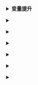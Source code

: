 
<b><details><summary>变量提升</summary></b>

```js
// 变量提升

// js代码执行的过程
/*
 * 1 变量提升
 * 2 代码从上到下依次执行
 * */

// var关键字和 function关键字声明的变量会进行变量提升
// 变量提升发生的环境：发生在代码所处的当前作用域。

/*
 * 变量提升
 * １var关键字进行的变量提升
 *  会把变量提前声明，但是不会提前赋值 。
 *  2 function 关键字对变量进行变量提升
 *  既会把变量提前声明，又会把变量提前赋值，也就是把整个函数体提升到代码的顶部
 *
 *  3 有一些代码是不会执行的但是仍旧会发生变量提升,规则适用于1,2
 *   3.1  return 之后的代码依旧会发生变量提升，规则适用于1，2
 *   3.2 代码报错之后的代码依旧会发生变量提升，规则适用于1，2
 *   3.3 break之后的代码依旧会发生变量提升，规则适用于1,2
 *
 *
 *  4 有一些代码是不会执行但是仍旧会发生变量提升，但是规则要发生变化
 *   4.1 if判断语句  if判断语句中var关键字以及function关键字声明的变量只会发生提前声明，不会发生提前赋值,也就是不会吧函数体整体提升到当前作用域顶部。规则跟1,2 不适用
 *   4.2 switch case  规则跟1,2 不适用
 *   4.3 do while     规则跟1,2不适用
 *   4.4 try catch catch中声明的变量只会发生提前声明，不会发生提前赋值。
 *
 *   Ps:在条件判断语句和try catch中的声明的变量不管是否能够执行，都只会发生提前
 *   声明，不会发生提前赋值。详情请见：
 * */
```

// 如果一个变量声明了但是未赋值，那么输出这个变量就会输出 undefined
var num;
console.log(num)

// 如果一个变量没有声明也没有赋值，那么就会报一个错：
console.log(num)// 输出一个不存在的变量 Uncaught ReferenceError: num is not defined

```js
// var 关键字进行的变量提升
/* console.log(num);
    var num = 123;
    console.log(num);*/
/*
 * 提升之后的代码
 * var num;
 * console.log(num)// undefined
 * num =123;
 * console.log(num);//123
 * */
//
```
```js
// function 关键字的变量提升

   console.log(fn);
    function fn(){
        console.log(1)
    }
    /*
    * function fn(){
    *   console.log(1)
    * }
    * console.log(fn)// 输出fn的函数体
    * */
```
    // 3.1 return 之后的代码依旧会发生变量提升  规则适用于1，2

    /*function fn(){
        console.log(num);
        return;
        var num = 123;
    }
    fn();*/
    //
    /*
    * function fn(){
    *   var num;
    *   console.log(num);
    *   return;
    *   num=123;
    * }
    * fn();// undefined
    * */


    /*function fn(){
        console.log(fo);
        return;
        function fo(){
        }
    }
    fn();*/

    /*
    * 变量提升之后的代码：
    * function fn(){
    *  function fo(){}
    *  console.log(fo);
    *  return;
    * }
    * fn()//输出fo的函数体
    * */


    //3.2 代码报错之后的代码依旧会进行变量提升，规则适用于1,2

   /* console.log(num);
    xsasfgdsfqdfsdf;//报一个错
    var num = 123;
    console.log(num)*/
    /*
    * 变量提升之后的代码：
    * var num;
    * console.log(num);//输出undefined
    * dsagdsqghdwfh; // 报一个错误 ，错误之后的代码不会被执行
    * num =123;
    * console.log(num)
    * */


    //function 关键字
   /* console.log(fn);
    sasgfdhwhsdqg;
    function fn(){
    }
    console.log(fn)*/
    /*
    * function fn(){}
    * console.log(fn)// 输出fn的函数体
    * asdgsdgdfgfdg;// 报一个错误，报错之后的代码不会被执行
    * console.log(fn)
    * */
   /* console.log(num)
    var num =123;
    console.log(num)

    var num = 456;
    console.log(num)*/

    /*
    * var num;
    * console.log(num)
    * num=123;
    * console.log(num);
    * num=456;
    * console.log(num)
    * */


    //4 代码不执行，但是会进行变量提升，不过规则不适用于1,2
     //4.1 if判断语句
    /*console.log(num);
    if(false){
        var num = 123;
    }
    console.log(num)*/
    /*
    * 变量提升之后的代码：
    * var num;
    * console.log(num);//undefined
    * if(false){
    *     num =123;
    * }
    * console.log(num)//undefined
    * */


   /* console.log(fn);
    if(false){
        function fn(){
        }
    }
    console.log(fn);*/
    /*
    * 变量提升之后的代码：
    * var fn;
    *function fn;
    * console.log(fn)//undefined
    * if(false){
    *     function fn(){}
    * }
    * console.log(fn) //undefined
    * */


    /*function fn//Uncaught SyntaxError: Unexpected end of input*/


    // try catch

    /*try{
        console.log(num)
    }catch(e){
        var num = 123;
    }
    console.log(num)*/
    /*
    * var num;
    * try{
    *   console.log(num)// undefined
    * }catch(e){
    *   num =123;
    * }
    * console.log(num)// undefined
    * */


    try{
        console.log(fn)
    }catch(e){
        function fn(){
        }
    }
    console.log(fn)
    /*
     * var fn;
     * try{
     *   console.log(fn)// undefined
     * }catch(e){
     *   num =123;
     * }
     * console.log(fn)// undefined
     * */

</details>

<b><details><summary></summary></b>

```js
    //1
   /* console.log(fn);
    var fn = function () {
        console.log(1)
    }
    console.log(fn)
    function fn() {
        console.log(2)
    }
    console.log(fn);*/
    /*
    * var fn;
    * function fn(){
    *     console.log(2);
    * }
    * console.log(fn)//  console.log(2)
    * fn = function(){
    *   console.log(1)
    * }
    * console.log(fn) // console.log(1)
    * console.log(fn) // console.log(1)
    * */

    //2
   /* function bar(){
        console.log(foo);
        return;
        var foo=function(){
        }
    }
    bar();*/
    //
    /*
    * function bar(){
    *   var foo;
    *   console.log(foo);// undefined
    *   return;
    *   foo=function(){
    *   }
    * }
    * bar();
    * */

    //3
    /*var tt;
    console.log(tt);//undefined
    tt = 'dd';
    console.log(tt);//'dd'*/


    // 4
    /*if (!a) {
        var a = 2;
    }
    console.log(a); // ?*/

    /*
    * var a;//undefined
    * if(!a){//true
    *   a=2
    * }
    * console.log(a)//2
    * */


    //5
    /*if(false){
        function fn(){
            console.log(1)
        }
    }
    console.log(fn)
    fn();*/

    /*
    * var fn;//undefined
    * if(false){
    *    function fn(){
    *       console.log(1)
    *    }
    * }
    * console.log(fn);//undefined
    * fn();// fn is not a function
    * */

    //6
    function fn() {
        foo();
        return;
        function foo(){
        }
    }
    fn()

    /*
    * function fn(){
    *   function foo(){}
    *   foo()// 没有输出也不会报一个错误，因为foo是一个函数
    *   return;
    * }
    * fn()
    *
    *
    * */
```

</details>

<b><details><summary></summary></b>

```js
  //   面试题1
        var num = 123;
        function f1() {
            console.log(num); // 456
        }
        function f2() {
            var num = 456;
            f1();
        }
        f2();


    //面试题1 变式
    //    var num = 123;
    //    function f1(num) {
    //        console.log(num); // 456
    //    }
    //    function f2() {
    //        var num = 456;
    //        f1(num);
    //    }
    //    f2();

    //面试题1  变式
    var num = 123;
    function f1() {
        console.log(num); // 456
    }
    f2();
    function f2() {
        num = 456;//这里是全局变量
        f1();
    }
    console.log(num); // 456
```

</details>

<b><details><summary></summary></b>

</details>

<b><details><summary></summary></b>

</details>

<b><details><summary></summary></b>

</details>

<b><details><summary></summary></b>

</details>